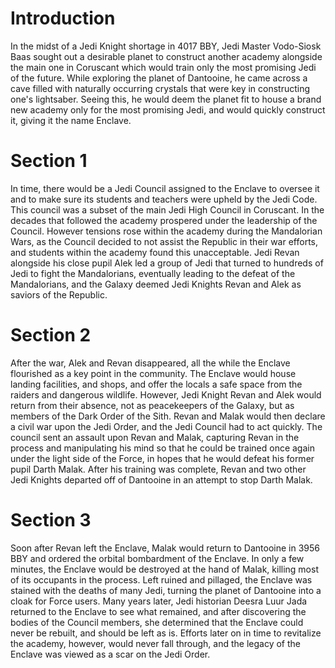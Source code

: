 # Introduction

In the midst of a Jedi Knight shortage in 4017 BBY, Jedi Master Vodo-Siosk Baas sought out a desirable planet to construct another academy alongside the main one in Coruscant which would train only the most promising Jedi of the future.
While exploring the planet of Dantooine, he came across a cave filled with naturally occurring crystals that were key in constructing one's lightsaber.
Seeing this, he would deem the planet fit to house a brand new academy only for the most promising Jedi, and would quickly construct it, giving it the name Enclave.

# Section 1

In time, there would be a Jedi Council assigned to the Enclave to oversee it and to make sure its students and teachers were upheld by the Jedi Code.
This council was a subset of the main Jedi High Council in Coruscant.
In the decades that followed the academy prospered under the leadership of the Council.
However tensions rose within the academy during the Mandalorian Wars, as the Council decided to not assist the Republic in their war efforts, and students within the academy found this unacceptable.
Jedi Revan alongside his close pupil Alek led a group of Jedi that turned to hundreds of Jedi to fight the Mandalorians, eventually leading to the defeat of the Mandalorians, and the Galaxy deemed Jedi Knights Revan and Alek as saviors of the Republic.

# Section 2

After the war, Alek and Revan disappeared, all the while the Enclave flourished as a key point in the community.
The Enclave would house landing facilities, and shops, and offer the locals a safe space from the raiders and dangerous wildlife.
However, Jedi Knight Revan and Alek would return from their absence, not as peacekeepers of the Galaxy, but as members of the Dark Order of the Sith.
Revan and Malak would then declare a civil war upon the Jedi Order, and the Jedi Council had to act quickly.
The council sent an assault upon Revan and Malak, capturing Revan in the process and manipulating his mind so that he could be trained once again under the light side of the Force, in hopes that he would defeat his former pupil Darth Malak.
After his training was complete, Revan and two other Jedi Knights departed off of Dantooine in an attempt to stop Darth Malak.

# Section 3

Soon after Revan left the Enclave, Malak would return to Dantooine in 3956 BBY and ordered the orbital bombardment of the Enclave.
In only a few minutes, the Enclave would be destroyed at the hand of Malak, killing most of its occupants in the process.
Left ruined and pillaged, the Enclave was stained with the deaths of many Jedi, turning the planet of Dantooine into a cloak for Force users.
Many years later, Jedi historian Deesra Luur Jada returned to the Enclave to see what remained, and after discovering the bodies of the Council members, she determined that the Enclave could never be rebuilt, and should be left as is.
Efforts later on in time to revitalize the academy, however, would never fall through, and the legacy of the Enclave was viewed as a scar on the Jedi Order.
